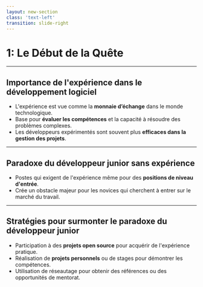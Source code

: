 ```yaml
---
layout: new-section
class: 'text-left'
transition: slide-right
---
```


# 1: Le Début de la Quête

---

## Importance de l'expérience dans le développement logiciel
- L'expérience est vue comme la **monnaie d’échange** dans le monde technologique.
- Base pour **évaluer les compétences** et la capacité à résoudre des problèmes complexes.
- Les développeurs expérimentés sont souvent plus **efficaces dans la gestion des projets**.

---

## Paradoxe du développeur junior sans expérience
- Postes qui exigent de l'expérience même pour des **positions de niveau d'entrée**.
- Crée un obstacle majeur pour les novices qui cherchent à entrer sur le marché du travail.

---

## Stratégies pour surmonter le paradoxe du développeur junior
- Participation à des **projets open source** pour acquérir de l'expérience pratique.
- Réalisation de **projets personnels** ou de stages pour démontrer les compétences.
- Utilisation de réseautage pour obtenir des références ou des opportunités de mentorat.
